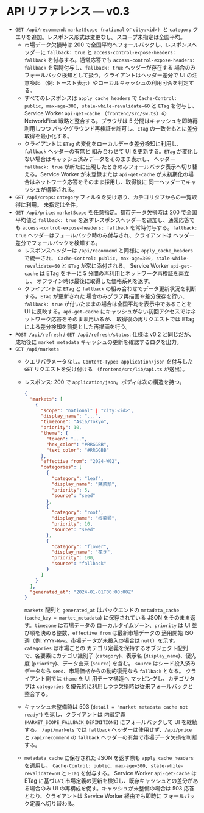 # API リファレンス — v0.3

- `GET /api/recommend`: `marketScope`（`national` or `city:<id>`）と `category`
  クエリを追加。レスポンス形式は変更なし。スコープ未指定は全国平均。
  - 市場データ欠損時は 200 で全国平均へフォールバックし、レスポンスヘッダーに
    `fallback: true` と `access-control-expose-headers: fallback` を付与する。通常応答でも
    `access-control-expose-headers: fallback` を常時付与し、`fallback: true` ヘッダーが存在する
    場合のみフォールバック検知として扱う。クライアントはヘッダー差分で UI の注意喚起
    （例: トースト表示）やローカルキャッシュの利用可否を判定する。
  - すべてのレスポンスは `apply_cache_headers` で `Cache-Control: public, max-age=300,
    stale-while-revalidate=60` と `ETag` を付与し、Service Worker `api-get-cache`
    （`frontend/src/sw.ts`）の NetworkFirst 戦略と整合する。ブラウザは 5 分間はキャッシュを即時再利用しつつ
    バックグラウンド再検証を許可し、`ETag` の一致をもとに差分取得を最小化する。
  - クライアントは `ETag` の変化をローカルデータ差分検知に利用し、`fallback` ヘッダーの有無と
    組み合わせて UI を更新する。`ETag` が変化しない場合はキャッシュ済みデータをそのまま表示し、
    ヘッダー `fallback: true` が新たに出現したときのみフォールバック表示へ切り替える。Service
    Worker が未登録または `api-get-cache` が未初期化の場合はネットワーク応答をそのまま採用し、取得後に
    同一ヘッダーでキャッシュが構築される。
- `GET /api/crops`: `category` フィルタを受け取り、カテゴリタブからの一覧取得に利用。
  未指定は全件。
- `GET /api/price`: `marketScope` を任意指定。都市データ欠損時は 200 で全国平均値と
  `fallback: true` を返すレスポンスヘッダーを追加し、通常応答でも `access-control-expose-headers:
  fallback` を常時付与する。`fallback: true` ヘッダーはフォールバック時のみ付与され、クライアントは
  ヘッダー差分でフォールバックを検知する。
  - レスポンスヘッダーは `/api/recommend` と同様に `apply_cache_headers` で統一され、
    `Cache-Control: public, max-age=300, stale-while-revalidate=60` と
    `ETag` が常に添付される。
    Service Worker `api-get-cache` は ETag をキーに 5 分間の再利用とネットワーク再検証を両立し、
    オフライン時は最後に取得した価格系列を返す。
  - クライアントは `ETag` と `fallback` の組み合わせでデータ更新状況を判断する。`ETag` が更新された
    場合のみグラフ再描画や差分保存を行い、`fallback: true` が付いたままの場合は全国平均を表示中であることを
    UI に反映する。`api-get-cache` にキャッシュがない初回アクセスではネットワーク応答をそのまま用いるが、
    取得後の再リクエストでは ETag による差分検知を前提とした再描画を行う。
- `POST /api/refresh` / `GET /api/refresh/status`: 仕様は v0.2 と同じだが、成功後に
  `market_metadata` キャッシュの更新を確認するログを出力。
- `GET /api/markets`
  - クエリパラメータなし。`Content-Type: application/json` を付与した `GET` リクエストを受け付ける
    （`frontend/src/lib/api.ts` が送出）。
  - レスポンス: 200 で `application/json`。ボディは次の構造を持つ。

    ```json
    {
      "markets": [
        {
          "scope": "national" | "city:<id>",
          "display_name": "...",
          "timezone": "Asia/Tokyo",
          "priority": 10,
          "theme": {
            "token": "...",
            "hex_color": "#RRGGBB",
            "text_color": "#RRGGBB"
          },
          "effective_from": "2024-W02",
          "categories": [
            {
              "category": "leaf",
              "display_name": "葉菜類",
              "priority": 5,
              "source": "seed"
            },
            {
              "category": "root",
              "display_name": "根菜類",
              "priority": 10,
              "source": "seed"
            },
            {
              "category": "flower",
              "display_name": "花き",
              "priority": 100,
              "source": "fallback"
            }
          ]
        }
      ],
      "generated_at": "2024-01-01T00:00:00Z"
    }
    ```

    `markets` 配列と `generated_at` はバックエンドの `metadata_cache`
    (`cache_key = market_metadata`) に保存されている JSON をそのまま返す。`timezone` は市場データの
    ローカルタイムゾーン、`priority` は UI 並び順を決める整数、`effective_from` は最新市場データの
    適用開始 ISO 週（例: `YYYY-Www`。市場データが未投入の場合は `null`）を示す。`categories` は市場ごとの
    カテゴリ定義を保持するオブジェクト配列で、各要素にカテゴリ識別子 (`category`)、表示名
    (`display_name`)、優先度 (`priority`)、データ由来 (`source`) を含む。
    `source` はシード投入済みデータなら `seed`、市場価格からの動的復元なら `fallback` となる。
    クライアント側では `theme` を UI 用テーマ構造へ
    マッピングし、カテゴリタブは `categories` を優先的に利用しつつ欠損時は従来フォールバックと整合する。

  - キャッシュ未整備時は 503 (`detail = "market metadata cache not ready"`) を返し、クライアントは
    内蔵定義 (`MARKET_SCOPE_FALLBACK_DEFINITIONS`) にフォールバックして UI を継続する。
    `/api/markets` では `fallback` ヘッダーは使用せず、`/api/price` と `/api/recommend` の
    `fallback` ヘッダーの有無で市場データ欠損を判断する。
  - `metadata_cache` に保存された JSON を返す際も `apply_cache_headers` を適用し、
    `Cache-Control: public, max-age=300, stale-while-revalidate=60` と
    `ETag` を付与する。
    Service Worker `api-get-cache` は ETag に基づいて市場定義の更新を検知し、既存キャッシュとの差分がある場合のみ
    UI の再構成を促す。キャッシュが未整備の場合は 503 応答となり、クライアントは Service Worker 経由でも即時に
    フォールバック定義へ切り替わる。
